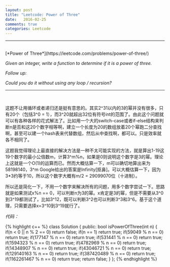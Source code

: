 ```yaml
---
layout: post
title: "Leetcode: Power of Three"
date:   2016-02-25
comments: true
categories: Leetcode
---
```


***
<br />
[*Power of Three*](https://leetcode.com/problems/power-of-three/)

*Given an integer, write a function to determine if it is a power of three.*

*Follow up:*

*Could you do it without using any loop / recursion?*

***
<br />

这题不让用循环或者递归还是挺有意思的。其实2^31以内的3的幂并没有很多，只有20个（包括3^0 = 1），而3^20就超出32位有符号int的范围了。由此这个问题就可以有各种各样的花式解法了。比如用一个大的switch-case或者if-else结构来判断n是否和这20个数字相等啊，建立一个长度为20的数组放着20个幂跑二分查找啊，甚至可以建一个hash表来代替数组，然后从中查找啊，都可以。只是效率就各不相同了。

这题我觉得理论上最直接的解决方法是一种不太可能实现的方法，就是算出1-19这19个数字的最小公倍数m，计算3^m%n，如果是0则说明这个数字是3的幂。理论上这就是一个O(1)的运算而已。然而大概估算一下，m可以确切地算出来为58198140，3^m Google给出的答案是Infinity[抠鼻]。可以大概估算一下，因为3*3约等于10，所以这个数字大概有m/2 = 29099070位（十进制）。

所以还是简化一下，不用一个数字来解决所有的问题，用多个数字尝试一下。思路就是如果测试x%n == 0，可以判断n为3的幂。x肯定是3的幂，但是不需要从3^0到3^19都测试了，比如3^12，既可以判断3^2也可以判断3^3和3^6。基于这个道理，只需要选择x=3^10到3^19就行了。

*代码：*

{% highlight c++ %}
class Solution {
public:
    bool isPowerOfThree(int n) {
        if(n < 0 || n % 2 == 0) return false;
        if(n == 1) return true;
        if(59049 % n == 0) return true;
        if(177147 % n == 0) return true;
        if(531441 % n == 0) return true;
        if(1594323 % n == 0) return true;
        if(4782969 % n == 0) return true;
        if(14348907 % n == 0) return true;
        if(43046721 % n == 0) return true;
        if(129140163 % n == 0) return true;
        if(387420489 % n == 0) return true;
        if(1162261467 % n == 0) return true;
        return false;
    }
};
{% endhighlight %}
